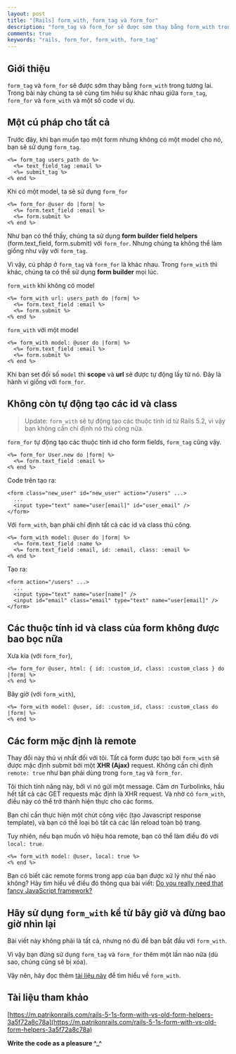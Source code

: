 ```yaml
---
layout: post
title: "[Rails] form_with, form_tag và form_for"
description: "form_tag và form_for sẽ được sớm thay bằng form_with trong tương lai. Trong bài này chúng ta sẽ cùng tìm hiểu sự khác nhau giữa form_tag, form_for và form_with và một số code ví dụ."
comments: true
keywords: "rails, form_for, form_with, form_tag"
---
```


## Giới thiệu
`form_tag` và `form_for` sẽ được sớm thay bằng `form_with` trong tương lai. Trong bài này chúng ta sẽ cùng tìm hiểu sự khác nhau giữa `form_tag`, `form_for` và `form_with` và một số code ví dụ.

## Một cú pháp cho tất cả
Trước đây, khi bạn muốn tạo một form nhưng không có một model cho nó, bạn sẽ sử dụng `form_tag`.
```
<%= form_tag users_path do %>
  <%= text_field_tag :email %>
  <%= submit_tag %>
<% end %>
```

Khi có một model, ta sẽ sử dụng `form_for`
```
<%= form_for @user do |form| %>
  <%= form.text_field :email %>
  <%= form.submit %>
<% end %>
```

Như bạn có thể thấy, chúng ta sử dụng **form builder field helpers** (form.text_field, form.submit) với `form_for`. Nhưng chúng ta không thể làm giống như vậy với `form_tag`.

Vì vậy, cú pháp ở `form_tag` và `form_for` là khác nhau. Trong `form_with` thì khác, chúng ta có thể sử dụng **form builder** mọi lúc.

`form_with` khi không có model
```
<%= form_with url: users_path do |form| %>
  <%= form.text_field :email %>
  <%= form.submit %>
<% end %>
```

`form_with` với một model
```
<%= form_with model: @user do |form| %>
  <%= form.text_field :email %>
  <%= form.submit %>
<% end %>
```

Khi bạn set đối số `model` thì **scope** và **url** sẽ được tự động lấy từ nó. Đây là hành vi giống với `form_for`.

## Không còn tự động tạo các id và class
> Update: `form_with` sẽ tự động tạo các thuộc tính id từ Rails 5.2, vì vậy bạn không cần chỉ định nó thủ công nữa.

`form_for` tự động tạo các thuộc tính id cho form fields, `form_tag` cũng vậy.
```
<%= form_for User.new do |form| %>
  <%= form.text_field :email %>
<% end %>
```

Code trên tạo ra:
```
<form class="new_user" id="new_user" action="/users" ...>
  ...
  <input type="text" name="user[email]" id="user_email" />
</form>
```

Với `form_with`, bạn phải chỉ định tất cả các id và class thủ công.
```
<%= form_with model: @user do |form| %>
  <%= form.text_field :name %>
  <%= form.text_field :email, id: :email, class: :email %>
<% end %>
```

Tạo ra:
```
<form action="/users" ...>
  ...
  <input type="text" name="user[name]" />
  <input id="email" class="email" type="text" name="user[email]" />  </form>
```

## Các thuộc tính id và class của form không được bao bọc nữa
Xưa kia (với `form_for`),
```
<%= form_for @user, html: { id: :custom_id, class: :custom_class } do |form| %>
<% end %>
```

Bây giờ (với `form_with`),
```
<%= form_with model: @user, id: :custom_id, class: :custom_class do |form| %>
<% end %>
```

## Các form mặc định là remote
Thay đổi này thú vị nhất đối với tôi. Tất cả form được tạo bởi `form_with` sẽ được mặc định submit bởi một **XHR (Ajax)** request. Không cần chỉ định `remote: true` như bạn phải dùng trong `form_tag` và `form_for`.

Tôi thích tính năng này, bởi vì nó gửi một message. Cảm ơn Turbolinks, hầu hết tất cả các GET requests mặc định là XHR request. Và nhờ có `form_with`, điều này có thể trở thành hiện thực cho các forms.

Bạn chỉ cần thực hiện một chút công việc (tạo Javascript response template), và bạn có thể loại bỏ tất cả các lần reload toàn bộ trang.

Tuy nhiên, nếu bạn muốn vô hiệu hóa remote, bạn có thể làm điều đó với `local: true`.
```
<%= form_with model: @user, local: true %>
<% end %>
```

Bạn có biết các remote forms trong app của bạn được xử lý như thế nào không? Hãy tìm hiểu về điều đó thông qua bài viết: [Do you really need that fancy JavaScript framework?](https://m.patrikonrails.com/do-you-really-need-that-fancy-javascript-framework-e6f2531f8a38)

## Hãy sử dụng `form_with` kể từ bây giờ và đừng bao giờ nhìn lại
Bài viết này không phải là tất cả, nhưng nó đủ để bạn bắt đầu với `form_with`.

Vì vậy bạn đừng sử dụng `form_tag` và `form_for` thêm một lần nào nữa (dù sao, chúng cũng sẽ bị xóa).

Vậy nên, hãy đọc thêm [tài liệu này](https://api.rubyonrails.org/classes/ActionView/Helpers/FormHelper.html#method-i-form_with) để tìm hiểu về `form_with`.

## Tài liệu tham khảo
[https://m.patrikonrails.com/rails-5-1s-form-with-vs-old-form-helpers-3a5f72a8c78a](https://m.patrikonrails.com/rails-5-1s-form-with-vs-old-form-helpers-3a5f72a8c78a)

**Write the code as a pleasure ^_^**
